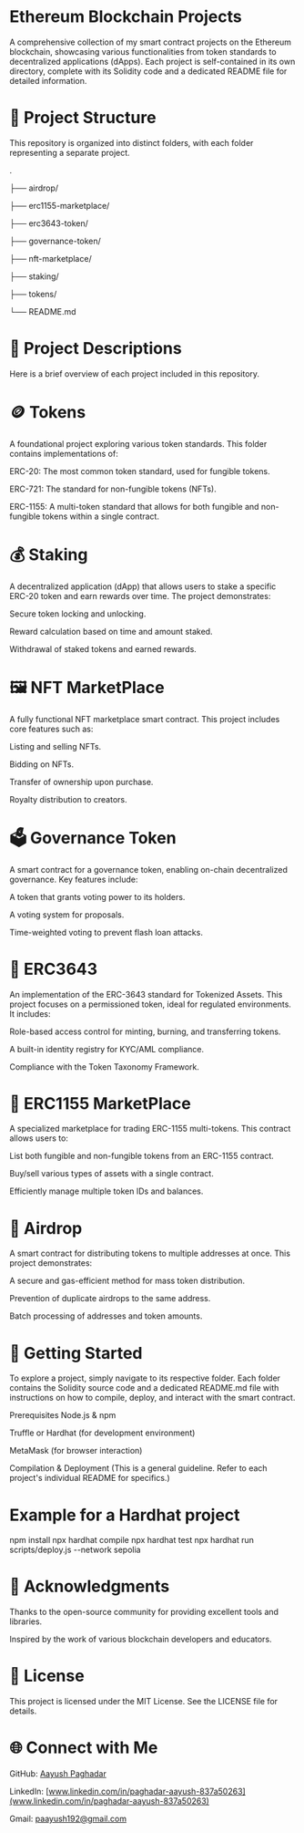 # Ethereum Blockchain Projects

A comprehensive collection of my smart contract projects on the Ethereum blockchain, showcasing various functionalities from token standards to decentralized applications (dApps). Each project is self-contained in its own directory, complete with its Solidity code and a dedicated README file for detailed information.


# 📁 Project Structure

This repository is organized into distinct folders, with each folder representing a separate project.





.

├── airdrop/

├── erc1155-marketplace/

├── erc3643-token/

├── governance-token/

├── nft-marketplace/

├── staking/

├── tokens/

└── README.md






# 📜 Project Descriptions

Here is a brief overview of each project included in this repository.
</br>


# 🪙 Tokens

A foundational project exploring various token standards. This folder contains implementations of:

ERC-20: The most common token standard, used for fungible tokens.

ERC-721: The standard for non-fungible tokens (NFTs).

ERC-1155: A multi-token standard that allows for both fungible and non-fungible tokens within a single contract.


# 💰 Staking

A decentralized application (dApp) that allows users to stake a specific ERC-20 token and earn rewards over time. The project demonstrates:


Secure token locking and unlocking.

Reward calculation based on time and amount staked.

Withdrawal of staked tokens and earned rewards.


# 🖼️ NFT MarketPlace

A fully functional NFT marketplace smart contract. This project includes core features such as:

Listing and selling NFTs.

Bidding on NFTs.

Transfer of ownership upon purchase.

Royalty distribution to creators.


# 🗳️ Governance Token

A smart contract for a governance token, enabling on-chain decentralized governance. Key features include:

A token that grants voting power to its holders.

A voting system for proposals.

Time-weighted voting to prevent flash loan attacks.


# 🏦 ERC3643

An implementation of the ERC-3643 standard for Tokenized Assets. This project focuses on a permissioned token, ideal for regulated environments. It includes:

Role-based access control for minting, burning, and transferring tokens.

A built-in identity registry for KYC/AML compliance.

Compliance with the Token Taxonomy Framework.


# 🏬 ERC1155 MarketPlace

A specialized marketplace for trading ERC-1155 multi-tokens. This contract allows users to:

List both fungible and non-fungible tokens from an ERC-1155 contract.

Buy/sell various types of assets with a single contract.

Efficiently manage multiple token IDs and balances.


# 🎁 Airdrop

A smart contract for distributing tokens to multiple addresses at once. This project demonstrates:

A secure and gas-efficient method for mass token distribution.

Prevention of duplicate airdrops to the same address.

Batch processing of addresses and token amounts.


# 🚀 Getting Started

To explore a project, simply navigate to its respective folder. Each folder contains the Solidity source code and a dedicated README.md file with instructions on how to compile, deploy, and interact with the smart contract.

Prerequisites
Node.js & npm

Truffle or Hardhat (for development environment)

MetaMask (for browser interaction)

Compilation & Deployment
(This is a general guideline. Refer to each project's individual README for specifics.)

# Example for a Hardhat project

npm install
npx hardhat compile
npx hardhat test
npx hardhat run scripts/deploy.js --network sepolia


# 🤝 Acknowledgments

Thanks to the open-source community for providing excellent tools and libraries.

Inspired by the work of various blockchain developers and educators.


# 📄 License

This project is licensed under the MIT License. See the LICENSE file for details.


# 🌐 Connect with Me

GitHub: [Aayush Paghadar](https://github.com/Aayush21122)

LinkedIn: [www.linkedin.com/in/paghadar-aayush-837a50263](www.linkedin.com/in/paghadar-aayush-837a50263)

Gmail: paayush192@gmail.com
